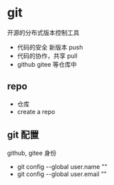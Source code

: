 # git

开源的分布式版本控制工具
- 代码的安全  新版本  push
- 代码的协作，共享 pull 
- github gitee 等仓库中


## repo
  - 仓库 
  - create a repo 
## git 配置
  github, gitee 身份
- git config --global user.name ""
- git config --global user.email ""